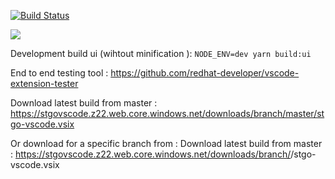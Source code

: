 [![Build Status](https://saxouniversity.visualstudio.com/stgo-vscode/_apis/build/status/nishants.stgo-vscode?branchName=master)](https://saxouniversity.visualstudio.com/stgo-vscode/_build/latest?definitionId=11&branchName=master)

![](./docs/images/wtfpl-badge.png)

Development build ui (wihtout minification ): `NODE_ENV=dev yarn build:ui`

End to end testing tool : https://github.com/redhat-developer/vscode-extension-tester



Download latest build from master : https://stgovscode.z22.web.core.windows.net/downloads/branch/master/stgo-vscode.vsix

Or download for a specific branch from : Download latest build from master : https://stgovscode.z22.web.core.windows.net/downloads/branch/<branch-name>/stgo-vscode.vsix

